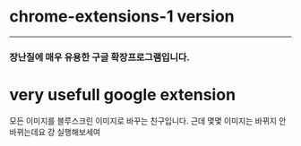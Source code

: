 # chrome-extensions-1 version
---
### 장난질에 매우 유용한 구글 확장프로그램입니다.
# very usefull google extension

모든 이미지를 블루스크린 이미지로 바꾸는 친구입니다.
근데 몇몇 이미지는 바뀌지 안바뀌는데요
걍 실행해보세여
